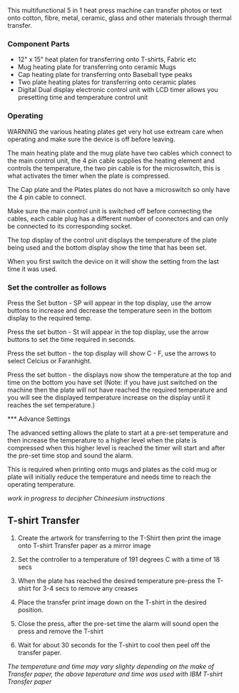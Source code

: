 This multifunctional 5 in 1 heat press machine can transfer photos or text onto cotton, fibre, metal, ceramic, glass and other materials through thermal transfer.

### Component Parts

* 12" x 15" heat platen for transferring onto T-shirts, Fabric etc
* Mug heating plate for transferring onto ceramic Mugs
* Cap heating plate for transferring onto Baseball type peaks
* Two plate heating plates for transferring onto ceramic plates
* Digital Dual display electronic control unit with LCD timer allows you presetting time and temperature control unit

### Operating

WARNING the various heating plates get very hot use extream care when operating and make sure the device is off before leaving.

The main heating plate and the mug plate have two cables which connect to the main control unit, the 4 pin cable supplies the heating element and controls the temperature, the two pin cable is for the microswitch, this is what activates the timer when the plate is compressed.

The Cap plate and the Plates plates do not have a microswitch so only have the 4 pin cable to connect.

Make sure the main control unit is switched off before connecting the cables, each cable plug has a different number of connectors and can only be connected to its corresponding socket.

The top display of the control unit displays the temperature of the plate being used and the bottom display show the time that has been set.

When you first switch the device on it will show the setting from the last time it was used.

### Set the controller as follows

Press the Set button - SP will appear in the top display, use the arrow buttons to increase and decrease the temperature seen in the bottom display to the required temp.

Press the set button - St will appear in the top display, use the arrow buttons to set the time required in seconds.

Press the set button - the top display will show  C - F, use the arrows to select Celcius or Faranhight.

Press the set button - the displays now show the temperature at the top and time on the bottom you have set
(Note: if you have just switched on the machine then the plate will not have reached the required temperature and you will see the displayed temperature increase on the display until it reaches the set temperature.)


*** Advance Settings

The advanced setting allows the plate to start at a pre-set temperature and then increase the temperature to a higher level when the plate is compressed when this higher level is reached the timer will start and after the pre-set time stop and sound the alarm.

This is required when printing onto mugs and plates as the cold mug or plate will initially reduce the temperature and needs time to reach the operating temperature.

_work in progress to decipher Chineesium instructions_


## T-shirt Transfer

1. Create the artwork for transferring to the T-Shirt then print the image onto T-shirt Transfer paper as a mirror image

1. Set the controller to a temperature of 191 degrees C with a time of 18 secs

1. When the plate has reached the desired temperature pre-press the T-shirt for 3-4 secs to remove any creases

1. Place the transfer print image down on the T-shirt in the desired position.

1. Close the press, after the pre-set time the alarm will sound open the press and remove the T-shirt

1. Wait for about 30 seconds for the T-shirt to cool then peel off the transfer paper.

_The temperature and time may vary slighty depending on the make of Transfer paper, the above teperature and time was used with IBM T-shirt Transfer paper_


